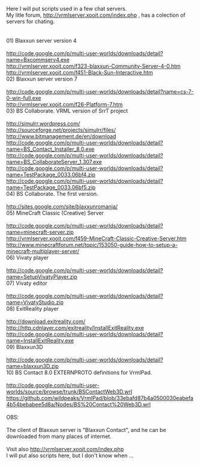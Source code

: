 Here I will put scripts used in a few chat servers.
<br>My litle forum, <a href='http://vrmlserver.xooit.com/index.php'>http://vrmlserver.xooit.com/index.php</a> , has a colection of servers for chating.<br>
<br>
<br>01) Blaxxun server version 4<br>
<br><a href='http://code.google.com/p/multi-user-worlds/downloads/detail?name=Bxcommserv4.exe'>http://code.google.com/p/multi-user-worlds/downloads/detail?name=Bxcommserv4.exe</a>
<br><a href='http://vrmlserver.xooit.com/f323-blaxxun-Community-Server-4-0.htm'>http://vrmlserver.xooit.com/f323-blaxxun-Community-Server-4-0.htm</a>
<br><a href='http://vrmlserver.xooit.com/f451-Black-Sun-Interactive.htm'>http://vrmlserver.xooit.com/f451-Black-Sun-Interactive.htm</a>
<br>02) Blaxxun server version 7<br>
<br><a href='http://code.google.com/p/multi-user-worlds/downloads/detail?name=cs-7-0-win-full.exe'>http://code.google.com/p/multi-user-worlds/downloads/detail?name=cs-7-0-win-full.exe</a>
<br><a href='http://vrmlserver.xooit.com/f26-Platform-7.htm'>http://vrmlserver.xooit.com/f26-Platform-7.htm</a>
<br>03) BS Collaborate. VRML version of SrrT project<br>
<br><a href='http://simulrr.wordpress.com/'>http://simulrr.wordpress.com/</a>
<br><a href='http://sourceforge.net/projects/simulrr/files/'>http://sourceforge.net/projects/simulrr/files/</a>
<br><a href='http://www.bitmanagement.de/en/download'>http://www.bitmanagement.de/en/download</a>
<br><a href='http://code.google.com/p/multi-user-worlds/downloads/detail?name=BS_Contact_Installer_8.0.exe'>http://code.google.com/p/multi-user-worlds/downloads/detail?name=BS_Contact_Installer_8.0.exe</a>
<br><a href='http://code.google.com/p/multi-user-worlds/downloads/detail?name=BS_CollaborateServer_1.307.exe'>http://code.google.com/p/multi-user-worlds/downloads/detail?name=BS_CollaborateServer_1.307.exe</a>
<br><a href='http://code.google.com/p/multi-user-worlds/downloads/detail?name=TestPackage_0033.06bf4.zip'>http://code.google.com/p/multi-user-worlds/downloads/detail?name=TestPackage_0033.06bf4.zip</a>
<br><a href='http://code.google.com/p/multi-user-worlds/downloads/detail?name=TestPackage_0033.06bf5.zip'>http://code.google.com/p/multi-user-worlds/downloads/detail?name=TestPackage_0033.06bf5.zip</a>
<br>04) BS Collaborate. The first version.<br>
<br><a href='http://sites.google.com/site/blaxxunromania/'>http://sites.google.com/site/blaxxunromania/</a>
<br>05) MineCraft Classic (Creative) Server<br>
<br><a href='http://code.google.com/p/multi-user-worlds/downloads/detail?name=minecraft-server.zip'>http://code.google.com/p/multi-user-worlds/downloads/detail?name=minecraft-server.zip</a>
<br><a href='http://vrmlserver.xooit.com/f459-MineCraft-Classic-Creative-Server.htm'>http://vrmlserver.xooit.com/f459-MineCraft-Classic-Creative-Server.htm</a>
<br><a href='http://www.minecraftforum.net/topic/153050-guide-how-to-setup-a-minecraft-multiplayer-server/'>http://www.minecraftforum.net/topic/153050-guide-how-to-setup-a-minecraft-multiplayer-server/</a>
<br>06) Vivaty player<br>
<br><a href='http://code.google.com/p/multi-user-worlds/downloads/detail?name=SetupVivatyPlayer.zip'>http://code.google.com/p/multi-user-worlds/downloads/detail?name=SetupVivatyPlayer.zip</a>
<br>07) Vivaty editor<br>
<br><a href='http://code.google.com/p/multi-user-worlds/downloads/detail?name=VivatyStudio.zip'>http://code.google.com/p/multi-user-worlds/downloads/detail?name=VivatyStudio.zip</a>
<br>08) ExitReality player<br>
<br><a href='http://download.exitreality.com/'>http://download.exitreality.com/</a>
<br><a href='http://http.cdnlayer.com/exitreality/InstallExitReality.exe'>http://http.cdnlayer.com/exitreality/InstallExitReality.exe</a>
<br><a href='http://code.google.com/p/multi-user-worlds/downloads/detail?name=InstallExitReality.exe'>http://code.google.com/p/multi-user-worlds/downloads/detail?name=InstallExitReality.exe</a>
<br>09) Blaxxun3D<br>
<br><a href='http://code.google.com/p/multi-user-worlds/downloads/detail?name=blaxxun3D.zip'>http://code.google.com/p/multi-user-worlds/downloads/detail?name=blaxxun3D.zip</a>
<br>10) BS Contact 8.0 EXTERNPROTO definitions for VrmlPad.<br>
<br><a href='http://code.google.com/p/multi-user-worlds/source/browse/trunk/BSContactWeb3D.wrl'>http://code.google.com/p/multi-user-worlds/source/browse/trunk/BSContactWeb3D.wrl</a>
<br><a href='https://github.com/wildpeaks/VrmlPad/blob/33ebafd87b4a0500030eabefa4b54bebabee5d8a/Nodes/BS%20Contact%20Web3D.wrl'>https://github.com/wildpeaks/VrmlPad/blob/33ebafd87b4a0500030eabefa4b54bebabee5d8a/Nodes/BS%20Contact%20Web3D.wrl</a>
<br>
<br>OBS:<br>
<br> The client of Blaxxun server is "Blaxxun Contact", and he can be downloaded from many places of internet.<br>
<br> Visit also <a href='http://vrmlserver.xooit.com/index.php'>http://vrmlserver.xooit.com/index.php</a>
<br> I will put also scripts here, but I don't know when ...